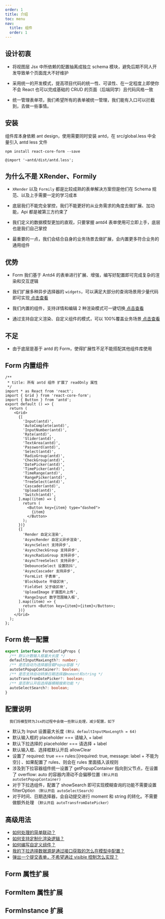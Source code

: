 ```yaml
---
order: 1
title: 介绍
toc: menu
nav:
  title: 组件
  order: 1
---
```


## 设计初衷

<Alert>

- 将视图层 Jsx 中所依赖的配置抽离成独立 schema 模块，避免后期不同人开发导致单个页面庞大不好维护

- 采用统一的开发模式，提高项目代码的统一性、可读性、在一定程度上即使你不会 React 也可以完成基础的 CRUD 的页面（后端同学）且代码风格一致

- 统一管理表单项，我们希望所有的表单被统一管理，我们能有入口可以拦截到，去做一些事情。

</Alert>

## 安装

组件库本身依赖 ant design，使用需要同时安装 antd，在 src/global.less 中全量引入 antd less 文件

```shell
npm install react-core-form --save
```

```less
@import '~antd/dist/antd.less';
```

## 为什么不是 XRender、Formily

<Alert>

- `XRender` 以及 `Formily` 都是比较成熟的表单解决方案但是他们在 Schema 规范、以及上手需要一定的学习成本

- 底层我们不能完全掌控，我们不能更好的从业务需求的角度去做扩展、加功能，Api 都是被第三方约束了

- 我们定义的数据模型更加的直观，只要掌握 antd4 表单使用可立即上手，底层也是我们自己掌控

- 最重要的一点，我们会结合自身的业务场景去做扩展，会内置更多符合业务的通用组件

</Alert>

## 优势

<Alert type="success">

- Form 我们基于 Antd4 的表单进行扩展、增强，编写好配置即可完成复杂的渲染和交互逻辑

- 我们扩展多种异步选择器的 `widgets`，可以满足大部分的查询场景用少量代码即可实现[ 点击查看](/components/form-advance#使用异步的-options)

- 我们内置的组件，支持详情和编辑 2 种渲染模式可一键切换[ 点击查看](/components/form-base#使用-disabledreadonly)

- 通过支持自定义渲染、自定义组件的模式，可以 100%覆盖业务场景[ 点击查看](/components/form-advance#使用自定义渲染)

</Alert>

## 不足

<Alert type="error">

- 由于底层是基于 antd 的 Form，使得扩展性不足不能搭配其他组件库使用

</Alert>

## Form 内置组件

```tsx
/**
 * title: 所有 antd 组件 扩展了 readOnly 属性
 */
import * as React from 'react';
import { Grid } from 'react-core-form';
import { Button } from 'antd';
export default () => {
  return (
    <Grid>
      {[
        'Input(antd)',
        'AutoComplete(antd)',
        'InputNumber(antd)',
        'Rate(antd)',
        'Slider(antd)',
        'TextArea(antd)',
        'Password(antd)',
        'Select(antd)',
        'RadioGroup(antd)',
        'CheckGroup(antd)',
        'DatePicker(antd)',
        'TimePicker(antd)',
        'TimeRange(antd)',
        'RangePicker(antd)',
        'TreeSelect(antd)',
        'Cascader(antd)',
        'Upload(antd)',
        'Switch(antd)',
      ].map((item) => {
        return (
          <Button key={item} type="dashed">
            {item}
          </Button>
        );
      })}
      {[
        'Render 自定义渲染',
        'AsyncRender 自定义异步渲染',
        'AsyncSelect 支持异步',
        'AsyncCheckGroup 支持异步',
        'AsyncRadioGroup 支持异步',
        'AsyncTreeSelect 支持异步',
        'DebounceSelect 设置防抖',
        'AsyncCascader 支持异步',
        'FormList 子表单',
        'BlockQuote 平级区块',
        'FieldSet 父子级区块',
        'UploadImage 扩展图片上传',
        'RangeInput 数字范围输入框',
      ].map((item) => {
        return <Button key={item}>{item}</Button>;
      })}
    </Grid>
  );
};
```

## Form 统一配置

```ts
export interface FormConfigProps {
  /** 默认计数输入框最大长度 */
  defaultInputMaxLength?: number;
  /** 是否自动为选择器挂载Popup容器 */
  autoSetPopupContainer?: boolean;
  /** 是否支持自动转换日期选择器moment和string */
  autoTransfromDatePicker?: boolean;
  /** 是否默认开启选择器模糊搜索功能 */
  autoSelectSearch?: boolean;
}
```

## 配置说明

```
  我们将模型转为Jsx的过程中会做一些默认处理，减少配置，如下
```

- 默认为 Input 设置最大长度 `(默认 defaultInputMaxLength = 64)`
- 默认输入框的 placeholder === 请输入 + label
- 默认下拉选择的 placeholder === 请选择 + label
- 默认输入框、选择框默认开启 allowClear
- 设置了 required: true === rules:[{required: true, message: label + 不能为空}] 、如果配置了 rules、则会在 rules 里面插入该规则
- 涉及到下拉容器组件统一设置了 getPopupContainer 指向到父节点，在设置了 overflow: auto 的容器内滑动不会偏移位置 `(默认开启 autoSetPopupContainer)`
- 对于下拉选组件，配置了 showSearch 即可实现模糊查询的功能不需要设置 filterOption `（默认开启 autoSelectSearch）`
- 对于时间、日期选择器，会自动提交进行 moment 和 string 的转化。不需要做额外处理 （`默认开启 autoTransfromDatePicker）`

## 高级用法

- [如何处理的简单联动？](/components/form-advance#使用-effect-实现联动交互)
- [如何支持定制化渲染逻辑？](/components/form-advance#使用自定义渲染)
- [如何编写自定义组件？](/components/form-advance#使用自定义组件采用-widgets-实现)
- [我的下拉选择数据源是通过接口获取的怎么在模型中配置？](/components/form-advance#使用异步的-options)
- [弹出一个提交表单，不希望通过 visible 控制怎么实现？](/components/form-submit#createform-创建表单)

## Form 属性扩展

<API src="../../src/form/index.tsx" hideTitle></API>

## FormItem 属性扩展

<API src="../../src/form/type.item.tsx" hideTitle></API>

## FormInstance 扩展

<API src="../../src/form/type.instance.tsx" hideTitle></API>
